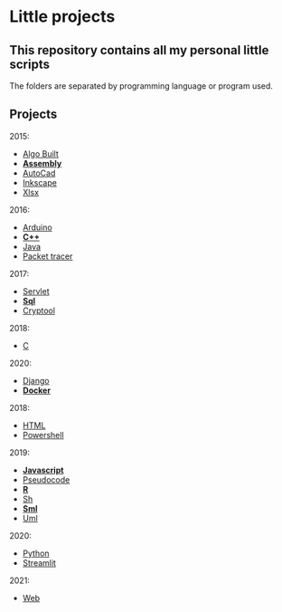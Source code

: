 # Little projects

## This repository contains all my personal little scripts

The folders are separated by programming language or program used.

## Projects
2015:
* [Algo Built](Algo%20Built)
* **[Assembly](Assembly)**
* [AutoCad](AutoCad)
* [Inkscape](Inkscape)
* [Xlsx](Xlsx)

2016:
* [Arduino](Arduino)
* **[C++](C++)**
* [Java](Java)
* [Packet tracer](Packet%20tracer)

2017:
* [Servlet](Servlet)
* **[Sql](Sql)**
* [Cryptool](Cryptool)

2018:
* [C](C)

2020:
* [Django](Django)
* **[Docker](Docker)**

2018:
* [HTML](Html)
* [Powershell](Powershell)

2019:
* **[Javascript](Javascript)**
* [Pseudocode](Pseudocode)
* **[R](R)**
* [Sh](Sh)
* **[Sml](Sml)**
* [Uml](Uml)

2020:
* [Python](Python)
* [Streamlit](Streamlit)

2021:
* [Web](Web)
